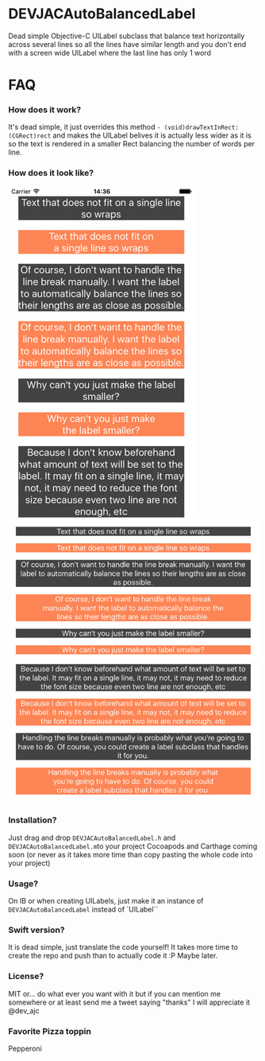 # DEVJACAutoBalancedLabel
Dead simple Objective-C UILabel subclass that balance text horizontally across several lines so all the lines have similar length and you don't end with a screen wide UILabel where the last line has only 1 word 

# FAQ
### How does it work?
It's dead simple, it just overrides this method `- (void)drawTextInRect:(CGRect)rect` and makes the UILabel belives it is actually less wider as it is so the text is rendered in a smaller Rect balancing the number of words per line. 

### How does it look like?
![Example 1](https://raw.githubusercontent.com/Julioacarrettoni/DEVJACAutoBalancedLabel/master/Example1.png)
![Example 2](https://raw.githubusercontent.com/Julioacarrettoni/DEVJACAutoBalancedLabel/master/Example2.png)
![Example 3](https://raw.githubusercontent.com/Julioacarrettoni/DEVJACAutoBalancedLabel/master/Example3.png)
### Installation?
Just drag and drop `DEVJACAutoBalancedLabel.h` and `DEVJACAutoBalancedLabel.m`to your project
Cocoapods and Carthage coming soon (or never as it takes more time than copy pasting the whole code into your project)

### Usage?
On IB or when creating UILabels, just make it an instance of `DEVJACAutoBalancedLabel` instead of `UILabel``

### Swift version?
It is dead simple, just translate the code yourself! It takes more time to create the repo and push than to actually code it :P
Maybe later.

### License?
MIT or… do what ever you want with it but if you can mention me somewhere or at least send me a tweet saying "thanks" I will appreciate it
@dev_ajc

### Favorite Pizza toppin
Pepperoni
